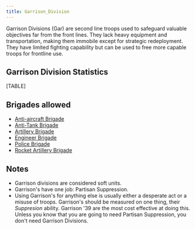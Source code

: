```yaml
---
title: Garrison_Division
---
```



Garrison Divisions (Gar) are second line troops used to safeguard
valuable objectives far from the front lines. They lack heavy equipment
and transportation, making them immobile except for strategic
redeployment. They have limited fighting capability but can be used to
free more capable troops for frontline use.

##  Garrison Division Statistics 

[TABLE]

##  Brigades allowed 

-   [Anti-aircraft
    Brigade](/wiki/Anti-aircraft_Brigade "Anti-aircraft Brigade")
-   [Anti-Tank Brigade](/wiki/Anti-Tank_Brigade "Anti-Tank Brigade")
-   [Artillery Brigade](/wiki/Artillery_Brigade "Artillery Brigade")
-   [Engineer Brigade](/wiki/Engineer_Brigade "Engineer Brigade")
-   [Police Brigade](/wiki/Police_Brigade "Police Brigade")
-   [Rocket Artillery
    Brigade](/wiki/Rocket_Artillery_Brigade "Rocket Artillery Brigade")

##  Notes 

-   Garrison divisions are considered soft units.
-   Garrison's have one job: Partisan Suppression.
-   Using Garrison's for anything else is usually either a desperate act
    or a misuse of troops. Garrison's should be measured on one thing,
    their *Suppresion* ability. Garrison '39 are the most cost effective
    at doing this. Unless you know that you are going to need Partisan
    Suppression, you don't need Garrison Divisions.
